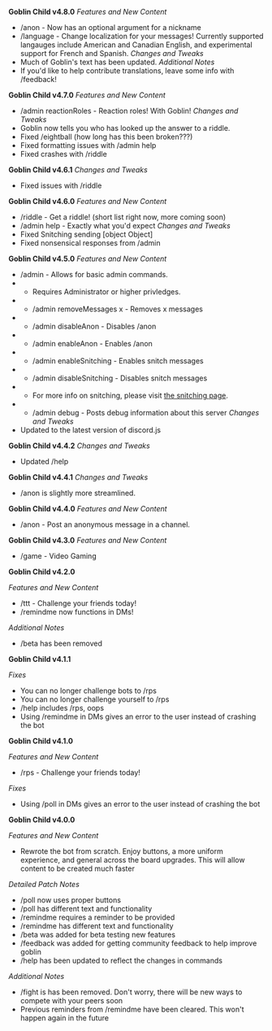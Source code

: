 **Goblin Child v4.8.0**
*Features and New Content*
- /anon - Now has an optional argument for a nickname
- /language - Change localization for your messages! Currently supported langauges include American and Canadian English, and experimental support for French and Spanish.
*Changes and Tweaks*
- Much of Goblin's text has been updated.
*Additional Notes*
- If you'd like to help contribute translations, leave some info with /feedback!

**Goblin Child v4.7.0**
*Features and New Content*
- /admin reactionRoles - Reaction roles! With Goblin!
*Changes and Tweaks*
- Goblin now tells you who has looked up the answer to a riddle.
- Fixed /eightball (how long has this been broken???)
- Fixed formatting issues with /admin help
- Fixed crashes with /riddle

**Goblin Child v4.6.1**
*Changes and Tweaks*
- Fixed issues with /riddle

**Goblin Child v4.6.0**
*Features and New Content*
- /riddle - Get a riddle! (short list right now, more coming soon)
- /admin help - Exactly what you'd expect
*Changes and Tweaks*
- Fixed Snitching sending [object Object]
- Fixed nonsensical responses from /admin

**Goblin Child v4.5.0**
*Features and New Content*
- /admin - Allows for basic admin commands.
- - Requires Administrator or higher privledges.
- - /admin removeMessages x - Removes x messages
- - /admin disableAnon - Disables /anon
- - /admin enableAnon - Enables /anon
- - /admin enableSnitching - Enables snitch messages
- - /admin disableSnitching - Disables snitch messages
- - For more info on snitching, please visit [the snitching page](https://github.com/thisjaiden/goblin/blob/main/snitching.md).
- - /admin debug - Posts debug information about this server
*Changes and Tweaks*
- Updated to the latest version of discord.js

**Goblin Child v4.4.2**
*Changes and Tweaks*
- Updated /help

**Goblin Child v4.4.1**
*Changes and Tweaks*
- /anon is slightly more streamlined.

**Goblin Child v4.4.0**
*Features and New Content*
- /anon - Post an anonymous message in a channel.

**Goblin Child v4.3.0**
*Features and New Content*
- /game - Video Gaming

**Goblin Child v4.2.0**

*Features and New Content*
- /ttt - Challenge your friends today!
- /remindme now functions in DMs!

*Additional Notes*
- /beta has been removed

**Goblin Child v4.1.1**

*Fixes*
- You can no longer challenge bots to /rps
- You can no longer challenge yourself to /rps
- /help includes /rps, oops
- Using /remindme in DMs gives an error to the user instead of crashing the bot

**Goblin Child v4.1.0**

*Features and New Content*
- /rps - Challenge your friends today!

*Fixes*
- Using /poll in DMs gives an error to the user instead of crashing the bot


**Goblin Child v4.0.0**

*Features and New Content*

- Rewrote the bot from scratch. Enjoy buttons, a more uniform experience, and general across the board upgrades. This will allow content to be created much faster

*Detailed Patch Notes*

- /poll now uses proper buttons
- /poll has different text and functionality
- /remindme requires a reminder to be provided
- /remindme has different text and functionality
- /beta was added for beta testing new features
- /feedback was added for getting community feedback to help improve goblin
- /help has been updated to reflect the changes in commands

*Additional Notes*

- /fight is has been removed. Don't worry, there will be new ways to compete with your peers soon
- Previous reminders from /remindme have been cleared. This won't happen again in the future
